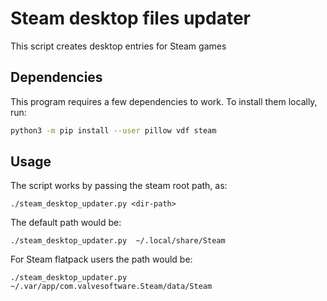 # Steam desktop files updater
This script creates desktop entries for Steam games

## Dependencies

This program requires a few dependencies to work.
To install them locally, run:

```bash
python3 -m pip install --user pillow vdf steam
```

## Usage

The script works by passing the steam root path, as:
```
./steam_desktop_updater.py <dir-path>
```
The default path would be:
```
./steam_desktop_updater.py  ~/.local/share/Steam
```
For Steam flatpack users the path would be:
```
./steam_desktop_updater.py ~/.var/app/com.valvesoftware.Steam/data/Steam
```
